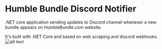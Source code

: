 # Humble Bundle Discord Notifier
.NET core application sending updates to Discord channel whenever a new bundle appears on HumbleBundle.com website. 

It's built with .NET Core and based on web scraping and discord webhooks.
![alt text](https://i.imgur.com/Kehy4QT.png)
